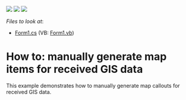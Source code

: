 <!-- default badges list -->
![](https://img.shields.io/endpoint?url=https://codecentral.devexpress.com/api/v1/VersionRange/128576662/14.2.3%2B)
[![](https://img.shields.io/badge/Open_in_DevExpress_Support_Center-FF7200?style=flat-square&logo=DevExpress&logoColor=white)](https://supportcenter.devexpress.com/ticket/details/T188443)
[![](https://img.shields.io/badge/📖_How_to_use_DevExpress_Examples-e9f6fc?style=flat-square)](https://docs.devexpress.com/GeneralInformation/403183)
<!-- default badges end -->
<!-- default file list -->
*Files to look at*:

* [Form1.cs](./CS/WinForms_MapControl_InformationLayer/Form1.cs) (VB: [Form1.vb](./VB/WinForms_MapControl_InformationLayer/Form1.vb))
<!-- default file list end -->
# How to: manually generate map items for received GIS data


This example demonstrates how to manually generate map callouts for received GIS data.

<br/>


